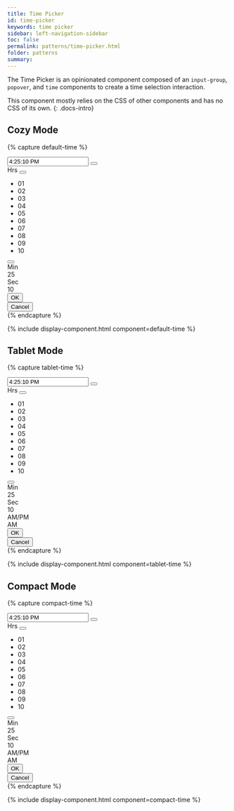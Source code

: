 ```yaml
---
title: Time Picker
id: time-picker
keywords: time picker
sidebar: left-navigation-sidebar
toc: false
permalink: patterns/time-picker.html
folder: patterns
summary:
---
```


The Time Picker is an opinionated component composed of an `input-group`, `popover`, and `time` components to create a time selection interaction.

This component mostly relies on the CSS of other components and has no CSS of its own.
{: .docs-intro}
<br>
## Cozy Mode
{% capture default-time %}

<div class="fd-popover fd-popover--no-arrow">
    <div class="fd-popover__control">
        <div class="fd-input-group">
            <input type="text" class="fd-input fd-input-group__input" id="" value="4:25:10 PM" placeholder="hh:mm:ss am/pm">
            <span class="fd-input-group__addon fd-input-group__addon--button">
                <button class="fd-input-group__button fd-button fd-button--transparent sap-icon--history fd-popover__control" aria-controls="rKLOR811" aria-expanded="false" aria-haspopup="true"></button>
            </span>
        </div>
    </div>
    <div class="fd-popover__body fd-popover__body--no-arrow" aria-hidden="true" id="rKLOR811">
        <div class="fd-time fd-time--scrollable">
            <div class="fd-time__col">
                <label class="fd-time__slider-label fd-form-label">Hrs</label>
                <button class="fd-button fd-button fd-button--transparent sap-icon--navigation-up-arrow" aria-label="Increase hours"></button>
                <div class="fd-time__wrapper fd-time__wrapper--active">
                   <ul class="fd-time__list">
                       <li class="fd-time__item">
                           <span class="fd-time__unit">01</span>
                       </li>
                       <li class="fd-time__item">
                           <span class="fd-time__unit">02</span>                    
                       </li>
                       <li class="fd-time__item">
                           <span class="fd-time__unit">03</span>
                       </li>
                       <li class="fd-time__item">
                           <div class="fd-time__current-indicator"></div>
                           <span class="fd-time__unit">
                               04
                           </span>
                       </li>
                       <li class="fd-time__item">
                           <span class="fd-time__unit">05</span>
                       </li>
                       <li class="fd-time__item">
                           <span class="fd-time__unit">06</span>
                       </li>
                       <li class="fd-time__item">
                           <span class="fd-time__unit">07</span>
                       </li>
                       <li class="fd-time__item">
                           <span class="fd-time__unit">08</span>
                       </li>
                       <li class="fd-time__item">
                           <span class="fd-time__unit">09</span>
                       </li>
                       <li class="fd-time__item">
                           <span class="fd-time__unit">10</span>
                       </li>
                   </ul>
                </div>
                <button class="fd-button fd-button fd-button--transparent sap-icon--navigation-down-arrow" aria-label="Decrease hours"></button>
            </div>
            <div class="fd-time__col">
                <label class="fd-time__slider-label fd-form-label">Min</label>
                <div class="fd-time__wrapper">
                    <span class="fd-time__item fd-time__item--collapsed">25</span>
                </div>
            </div>
            <div class="fd-time__col">
                <label class="fd-time__slider-label fd-form-label">Sec</label>
                <div class="fd-time__wrapper">
                    <span class="fd-time__item fd-time__item--collapsed">10</span>
                </div>
            </div>
        </div>
       <div class="fd-popover__body-footer">
            <div class="fd-bar fd-bar--cosy fd-bar--footer">
                <div class="fd-bar__right">
                    <div class="fd-bar__element">
                        <button class="fd-button fd-button--emphasized">OK</button>
                    </div>
                    <div class="fd-bar__element">
                        <button class="fd-button fd-button--transparent">Cancel</button>
                    </div>
                </div>
            </div>
        </div>
    </div>
</div>
{% endcapture %}

{% include display-component.html component=default-time %}



## Tablet Mode
{% capture tablet-time %}

<div class="fd-popover fd-popover--no-arrow">
    <div class="fd-popover__control">
        <div class="fd-input-group">
            <input type="text" class="fd-input fd-input-group__input" id="" value="4:25:10 PM" placeholder="hh:mm:ss am/pm">
            <span class="fd-input-group__addon fd-input-group__addon--button">
                <button class="fd-input-group__button fd-button fd-button--transparent sap-icon--history fd-popover__control" aria-controls="rKLHJ5311" aria-expanded="false" aria-haspopup="true"></button>
            </span>
        </div>
    </div>
    <div class="fd-popover__body fd-popover__body--no-arrow" aria-hidden="true" id="rKLHJ5311">
        <div class="fd-time fd-time--scrollable fd-time--tablet">
            <div class="fd-time__col">
                <label class="fd-time__slider-label fd-form-label">Hrs</label>
                <button class="fd-button fd-button fd-button--transparent sap-icon--navigation-up-arrow" aria-label="Increase hours"></button>
                <div class="fd-time__wrapper fd-time__wrapper--active">
                   <ul class="fd-time__list">
                       <li class="fd-time__item">
                           <span class="fd-time__unit">01</span>
                       </li>
                       <li class="fd-time__item">
                           <span class="fd-time__unit">02</span>                    
                       </li>
                       <li class="fd-time__item">
                           <span class="fd-time__unit">03</span>
                       </li>
                       <li class="fd-time__item">
                           <div class="fd-time__current-indicator"></div>
                           <span class="fd-time__unit">
                               04
                           </span>
                       </li>
                       <li class="fd-time__item">
                           <span class="fd-time__unit">05</span>
                       </li>
                       <li class="fd-time__item">
                           <span class="fd-time__unit">06</span>
                       </li>
                       <li class="fd-time__item">
                           <span class="fd-time__unit">07</span>
                       </li>
                       <li class="fd-time__item">
                           <span class="fd-time__unit">08</span>
                       </li>
                       <li class="fd-time__item">
                           <span class="fd-time__unit">09</span>
                       </li>
                       <li class="fd-time__item">
                           <span class="fd-time__unit">10</span>
                       </li>
                   </ul>
                </div>
                <button class="fd-button fd-button fd-button--transparent sap-icon--navigation-down-arrow" aria-label="Decrease hours"></button>
            </div>
            <div class="fd-time__col">
                <label class="fd-time__slider-label fd-form-label">Min</label>
                <div class="fd-time__wrapper">
                    <span class="fd-time__item fd-time__item--collapsed">25</span>
                </div>
            </div>
            <div class="fd-time__col">
                <label class="fd-time__slider-label fd-form-label">Sec</label>
                <div class="fd-time__wrapper">
                    <span class="fd-time__item fd-time__item--collapsed">10</span>
                </div>
            </div>
            <div class="fd-time__col">
                <label class="fd-time__slider-label fd-form-label">AM/PM</label>
                <div class="fd-time__wrapper fd-time__wrapper--meridian">
                    <span class="fd-time__item fd-time__item--collapsed">AM</span>
                </div>
            </div>
        </div>
       <div class="fd-popover__body-footer">
            <div class="fd-bar fd-bar--cosy fd-bar--footer">
                <div class="fd-bar__right">
                    <div class="fd-bar__element">
                        <button class="fd-button fd-button--emphasized">OK</button>
                    </div>
                    <div class="fd-bar__element">
                        <button class="fd-button fd-button--transparent">Cancel</button>
                    </div>
                </div>
            </div>
        </div>
    </div>
</div>
{% endcapture %}

{% include display-component.html component=tablet-time %}

## Compact Mode

{% capture compact-time %}

<div class="fd-popover fd-popover--no-arrow">
    <div class="fd-popover__control">
        <div class="fd-input-group">
            <input type="text" class="fd-input fd-input-group__input" id="" value="4:25:10 PM" placeholder="hh:mm:ss am/pm">
            <span class="fd-input-group__addon fd-input-group__addon--button">
                <button class="fd-input-group__button fd-button fd-button--transparent sap-icon--history fd-popover__control" aria-controls="rKGNR811" aria-expanded="false" aria-haspopup="true"></button>
            </span>
        </div>
    </div>
    <div class="fd-popover__body fd-popover__body--no-arrow" aria-hidden="true" id="rKGNR811">
        <div class="fd-time fd-time--scrollable fd-time--compact">
            <div class="fd-time__col">
                <label class="fd-time__slider-label fd-form-label">Hrs</label>
                <button class="fd-button fd-button--compact fd-button--transparent sap-icon--navigation-up-arrow" aria-label="Increase hours"></button>
                <div class="fd-time__wrapper fd-time__wrapper--active">
                   <ul class="fd-time__list">
                       <li class="fd-time__item">
                           <span class="fd-time__unit">01</span>
                       </li>
                       <li class="fd-time__item">
                           <span class="fd-time__unit">02</span>                    
                       </li>
                       <li class="fd-time__item">
                           <span class="fd-time__unit">03</span>
                       </li>
                       <li class="fd-time__item">
                           <div class="fd-time__current-indicator"></div>
                           <span class="fd-time__unit">
                               04
                           </span>
                       </li>
                       <li class="fd-time__item">
                           <span class="fd-time__unit">05</span>
                       </li>
                       <li class="fd-time__item">
                           <span class="fd-time__unit">06</span>
                       </li>
                       <li class="fd-time__item">
                           <span class="fd-time__unit">07</span>
                       </li>
                       <li class="fd-time__item">
                           <span class="fd-time__unit">08</span>
                       </li>
                       <li class="fd-time__item">
                           <span class="fd-time__unit">09</span>
                       </li>
                       <li class="fd-time__item">
                           <span class="fd-time__unit">10</span>
                       </li>
                   </ul>
                </div>
                <button class="fd-button fd-button--compact fd-button--transparent sap-icon--navigation-down-arrow" aria-label="Decrease hours"></button>
            </div>
            <div class="fd-time__col">
                <label class="fd-time__slider-label fd-form-label">Min</label>
                <div class="fd-time__wrapper">
                    <span class="fd-time__item fd-time__item--collapsed">25</span>
                </div>
            </div>
            <div class="fd-time__col">
                <label class="fd-time__slider-label fd-form-label">Sec</label>
                <div class="fd-time__wrapper">
                    <span class="fd-time__item fd-time__item--collapsed">10</span>
                </div>
            </div>
            <div class="fd-time__col">
                <label class="fd-time__slider-label fd-form-label">AM/PM</label>
                <div class="fd-time__wrapper fd-time__wrapper--meridian">
                    <span class="fd-time__item fd-time__item--collapsed">AM</span>
                </div>
            </div>
        </div>
       <div class="fd-popover__body-footer">
            <div class="fd-bar fd-bar--cosy fd-bar--footer">
                <div class="fd-bar__right">
                    <div class="fd-bar__element">
                        <button class="fd-button fd-button--compact fd-button--emphasized">OK</button>
                    </div>
                    <div class="fd-bar__element">
                        <button class="fd-button fd-button--compact fd-button--transparent">Cancel</button>
                    </div>
                </div>
            </div>
        </div>
    </div>
</div>
{% endcapture %}

{% include display-component.html component=compact-time %}
